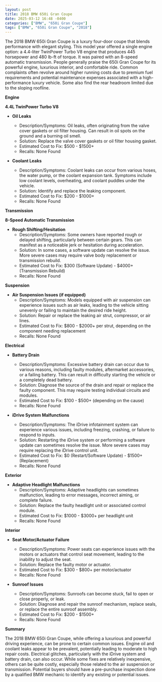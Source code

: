 ```yaml
---
layout: post
title: 2018 BMW 650i Gran Coupe
date: 2025-03-12 16:48 -0400
categories: ["BMW", "650i Gran Coupe"]
tags: ["BMW", "650i Gran Coupe", "2018"]
---
```

The 2018 BMW 650i Gran Coupe is a luxury four-door coupe that blends performance with elegant styling. This model year offered a single engine option: a 4.4-liter TwinPower Turbo V8 engine that produces 445 horsepower and 480 lb-ft of torque. It was paired with an 8-speed automatic transmission. People generally praise the 650i Gran Coupe for its powerful engine, luxurious interior, and comfortable ride. Common complaints often revolve around higher running costs due to premium fuel requirements and potential maintenance expenses associated with a high-performance luxury vehicle. Some also find the rear headroom limited due to the sloping roofline.

**Engine**

**4.4L TwinPower Turbo V8**

*   **Oil Leaks**
    *   Description/Symptoms: Oil leaks, often originating from the valve cover gaskets or oil filter housing. Can result in oil spots on the ground and a burning oil smell.
    *   Solution: Replace the valve cover gaskets or oil filter housing gasket.
    *   Estimated Cost to Fix: $500 - $1500+
    *   Recalls: None Found

*   **Coolant Leaks**
    *   Description/Symptoms: Coolant leaks can occur from various hoses, the water pump, or the coolant expansion tank. Symptoms include low coolant levels, overheating, and coolant puddles under the vehicle.
    *   Solution: Identify and replace the leaking component.
    *   Estimated Cost to Fix: $200 - $1000+
    *   Recalls: None Found

**Transmission**

**8-Speed Automatic Transmission**

*   **Rough Shifting/Hesitation**
    *   Description/Symptoms: Some owners have reported rough or delayed shifting, particularly between certain gears. This can manifest as a noticeable jerk or hesitation during acceleration.
    *   Solution: In some cases, a software update can resolve the issue. More severe cases may require valve body replacement or transmission rebuild.
    *   Estimated Cost to Fix: $300 (Software Update) - $4000+ (Transmission Rebuild)
    *   Recalls: None Found

**Suspension**

*   **Air Suspension Issues (if equipped)**
    *   Description/Symptoms: Models equipped with air suspension can experience issues such as air leaks, leading to the vehicle sitting unevenly or failing to maintain the desired ride height.
    *   Solution: Repair or replace the leaking air strut, compressor, or air lines.
    *   Estimated Cost to Fix: $800 - $2000+ per strut, depending on the component needing replacement
    *   Recalls: None Found

**Electrical**

*   **Battery Drain**
    *   Description/Symptoms: Excessive battery drain can occur due to various reasons, including faulty modules, aftermarket accessories, or a failing battery. This can result in difficulty starting the vehicle or a completely dead battery.
    *   Solution: Diagnose the source of the drain and repair or replace the faulty component. This may require testing individual circuits and modules.
    *   Estimated Cost to Fix: $100 - $500+ (depending on the cause)
    *   Recalls: None Found

*   **iDrive System Malfunctions**
    *   Description/Symptoms: The iDrive infotainment system can experience various issues, including freezing, crashing, or failure to respond to inputs.
    *   Solution: Restarting the iDrive system or performing a software update can sometimes resolve the issue. More severe cases may require replacing the iDrive control unit.
    *   Estimated Cost to Fix: $0 (Restart/Software Update) - $1500+ (Replacement)
    *   Recalls: None Found

**Exterior**

*   **Adaptive Headlight Malfunctions**
    *   Description/Symptoms: Adaptive headlights can sometimes malfunction, leading to error messages, incorrect aiming, or complete failure.
    *   Solution: Replace the faulty headlight unit or associated control module.
    *   Estimated Cost to Fix: $1000 - $3000+ per headlight unit
    *   Recalls: None Found

**Interior**

*   **Seat Motor/Actuator Failure**
    *   Description/Symptoms: Power seats can experience issues with the motors or actuators that control seat movement, leading to the inability to adjust the seat.
    *   Solution: Replace the faulty motor or actuator.
    *   Estimated Cost to Fix: $300 - $800+ per motor/actuator
    *   Recalls: None Found

*   **Sunroof Issues**
    *   Description/Symptoms: Sunroofs can become stuck, fail to open or close properly, or leak.
    *   Solution: Diagnose and repair the sunroof mechanism, replace seals, or replace the entire sunroof assembly.
    *   Estimated Cost to Fix: $200 - $1500+
    *   Recalls: None Found

**Summary**

The 2018 BMW 650i Gran Coupe, while offering a luxurious and powerful driving experience, can be prone to certain common issues. Engine oil and coolant leaks appear to be prevalent, potentially leading to moderate to high repair costs. Electrical glitches, particularly with the iDrive system and battery drain, can also occur. While some fixes are relatively inexpensive, others can be quite costly, especially those related to the air suspension or transmission. Potential buyers should have a pre-purchase inspection done by a qualified BMW mechanic to identify any existing or potential issues.

